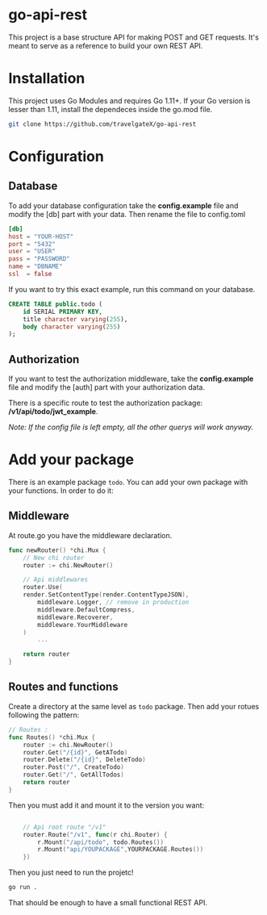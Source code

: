 # go-api-rest 

This project is a base structure API for making POST and GET requests. It's meant to serve as a reference to build your own REST API. 

# Installation
This project uses Go Modules and requires Go 1.11+. If your Go version is lesser than 1.11, install the dependeces inside the go.mod file.
```bash
git clone https://github.com/travelgateX/go-api-rest
```
# Configuration
## Database
To add your database configuration take the **config.example** file and modify the [db] part with your data. Then rename the file to config.toml
```toml
[db]
host = "YOUR-HOST"
port = "5432"
user = "USER"
pass = "PASSWORD"
name = "DBNAME"
ssl  = false
 ```

If you want to try this exact example, run this command on your database.
```sql
CREATE TABLE public.todo (
    id SERIAL PRIMARY KEY,
    title character varying(255),
    body character varying(255)
);
```

## Authorization
If you want to test the authorization middleware, take the **config.example** file and modify the [auth] part with your authorization data. 


There is a specific route to test the authorization package: **/v1/api/todo/jwt_example**. 

*Note: If the config file is left empty, all the other querys will work anyway.*
# Add your package
There is an example package <code>todo</code>. You can add your own package with your functions. In order to do it:

## Middleware
At route.go you have the middleware declaration.

```go
func newRouter() *chi.Mux {
	// New chi router
	router := chi.NewRouter()

	// Api middlewares
	router.Use(
	render.SetContentType(render.ContentTypeJSON),
		middleware.Logger, // remove in production
		middleware.DefaultCompress,
		middleware.Recoverer,
		middleware.YourMiddleware
	)
        ...

	return router
}
```

## Routes and functions
Create a directory at the same level as <code>todo</code> package.
Then add your rotues following the pattern: 
```go
// Routes :
func Routes() *chi.Mux {
	router := chi.NewRouter()
	router.Get("/{id}", GetATodo)
	router.Delete("/{id}", DeleteTodo)
	router.Post("/", CreateTodo)
	router.Get("/", GetAllTodos)
	return router
}
```

Then you must add it and mount it to the version you want:

```go

	// Api root route "/v1"
	router.Route("/v1", func(r chi.Router) {
        r.Mount("/api/todo", todo.Routes())
        r.Mount("api/YOUPACKAGE",YOURPACKAGE.Routes())
	})
```
Then you just need to run the projetc!
```bash
go run .
```
That should be enough to have a small functional REST API.